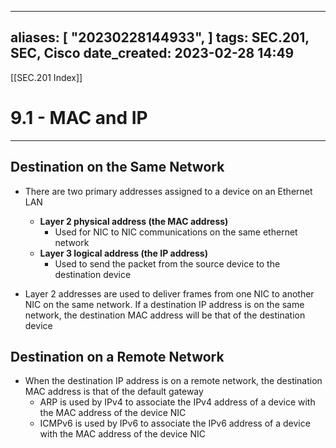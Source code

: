 
---
aliases: [ "20230228144933",  ]
tags: SEC.201, SEC, Cisco
date_created: 2023-02-28 14:49
---
[[SEC.201 Index]]
# 9.1 - MAC and IP
---
## Destination on the Same Network
- There are two primary addresses assigned to a device on an Ethernet LAN
	- **Layer 2 physical address (the MAC address)**
		- Used for NIC to NIC communications on the same ethernet network
	- **Layer 3 logical address (the IP address)**
		- Used to send the packet from the source device to the destination device

- Layer 2 addresses are used to deliver frames from one NIC to another NIC on the same network. If a destination IP address is on the same network, the destination MAC address will be that of the destination device

## Destination on a Remote Network
- When the destination IP address is on a remote network, the destination MAC address is that of the default gateway
	- ARP is used by IPv4 to associate the IPv4 address of a device with the MAC address of the device NIC
	- ICMPv6 is used by IPv6 to associate the IPv6 address of a device with the MAC address of the device NIC



